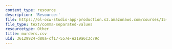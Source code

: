```yaml
---
content_type: resource
description: 'Resource:'
file: https://ol-ocw-studio-app-production.s3.amazonaws.com/courses/15-071-the-analytics-edge-spring-2017/36129924d80acf17557ee219a6c3c79c_murders.csv
file_type: text/comma-separated-values
resourcetype: Other
title: murders.csv
uid: 36129924-d80a-cf17-557e-e219a6c3c79c
---
```

